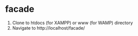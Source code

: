 # facade

1. Clone to htdocs (for XAMPP) or www (for WAMP) directory
2. Navigate to http://localhost/facade/
